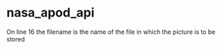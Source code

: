 # nasa_apod_api
On line 16 the filename is the name of the file in which the picture is to be stored 
